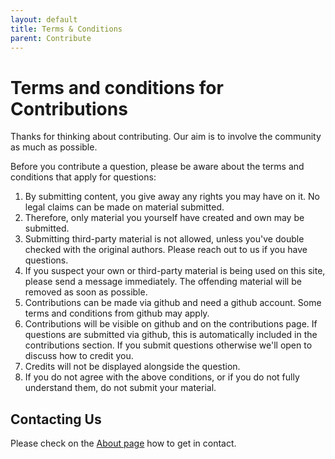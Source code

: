 ```yaml
---
layout: default
title: Terms & Conditions
parent: Contribute
---
```


# Terms and conditions for Contributions

Thanks for thinking about contributing. Our aim is to involve the community as much as possible.

Before you contribute a question, please be aware about the terms and conditions that apply for questions:

1. By submitting content, you give away any rights you may have on it. No legal claims can be made on material submitted.
2. Therefore, only material you yourself have created and own may be submitted.
3. Submitting third-party material is not allowed, unless you've double checked with the original authors. Please reach out to us if you have questions.
4. If you suspect your own or third-party material is being used on this site, please send a message immediately. The offending material will be removed as soon as possible.
5. Contributions can be made via github and need a github account. Some terms and conditions from github may apply.
6. Contributions will be visible on github and on the contributions page. If questions are submitted via github, this is automatically included in the contributions section. If you submit questions otherwise we'll open to discuss how to credit you.
7. Credits will not be displayed alongside the question.
8. If you do not agree with the above conditions, or if you do not fully understand them, do not submit your material.

## Contacting Us
Please check on the [About page](/scrum-kata/about/#contact) how to get in contact.